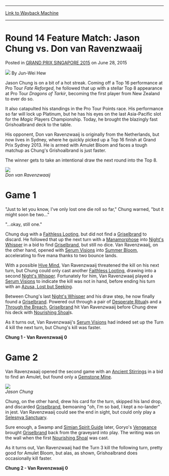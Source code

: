 
---
[Link to Wayback Machine](https://web.archive.org/web/20150630214046/http://magic.wizards.com/en/events/coverage/gpsin15/round-14-feature-match-jason-chung-vs-don-van-ravenzwaaij-2015-06-28)

[_metadata_:author]:- "Jun-Wei Hew"
[_metadata_:description]:- "Jason Chung is on a bit of a hot streak. Coming off a Top 16 performance at Pro Tour Fate Reforged, he followed that up with a stellar Top 8 appearance at Pro Tour Dragons of Tarkir, becoming the first player from New Zealand to ever do so. It also catapulted his standings in the Pro Tour Points race. His performance so far will lock up Platinum, but he has his eyes on the last Asia-Pacific slot for the Magic Players Championship. Today, he brought the blazingly fast Grishoalbrand deck to the table."
[_metadata_:generator]:- "Drupal 7 (http://drupal.org)"
[_metadata_:node]:- "407376"
[_metadata_:publish_date]:- "2015-06-28"
[_metadata_:source]:- "div-main-content"
[_metadata_:title]:- "Round 14 Feature Match: Jason Chung vs. Don van Ravenzwaaij"
[_metadata_:wayback_capture_timestamp]:- "2015-06-30 21:40:46"
[_metadata_:wayback_raw_url]:- "https://web.archive.org/web/20150630214046id_/http://magic.wizards.com/en/events/coverage/gpsin15/round-14-feature-match-jason-chung-vs-don-van-ravenzwaaij-2015-06-28"
[_metadata_:wayback_url]:- "http://magic.wizards.com/en/events/coverage/gpsin15/round-14-feature-match-jason-chung-vs-don-van-ravenzwaaij-2015-06-28"
---


Round 14 Feature Match: Jason Chung vs. Don van Ravenzwaaij
===========================================================



 Posted in [GRAND PRIX SINGAPORE 2015](/en/events/coverage/gpsin15)
 on June 28, 2015 






![](https://web.archive.org/web/20150913175336im_/http://magic.wizards.com/sites/mtg/files/styles/auth_small/public/images/person/Jun-Wei-2.jpg?itok=VCkE2Isc)
By Jun-Wei Hew











Jason Chung is on a bit of a hot streak. Coming off a Top 16 performance at Pro Tour *Fate Reforged*, he followed that up with a stellar Top 8 appearance at Pro Tour *Dragons of Tarkir*, becoming the first player from New Zealand to ever do so.


It also catapulted his standings in the Pro Tour Points race. His performance so far will lock up Platinum, but he has his eyes on the last Asia-Pacific slot for the *Magic* Players Championship. Today, he brought the blazingly fast Grishoalbrand deck to the table.


His opponent, Don van Ravenzwaaij is originally from the Netherlands, but now lives in Sydney, where he quickly picked up a Top 16 finish at Grand Prix Sydney 2013. He is armed with Amulet Bloom and faces a tough matchup as Chung's Grishoalbrand is just faster.


The winner gets to take an intentional draw the next round into the Top 8.


![](https://media.wizards.com/2015/events/gpsin15/GPSing_R14_van-Ravenzwaaij.jpg)  
*Don van Ravenzwaaij*


Game 1
======


"Just to let you know, I've only lost one die roll so far," Chung warned, "but it might soon be two..."


"...okay, still one."


Chung dug with a [Faithless Looting](http://gatherer.wizards.com/Pages/Card/Details.aspx?name=Faithless+Looting), but did not find a [Griselbrand](http://gatherer.wizards.com/Pages/Card/Details.aspx?name=Griselbrand) to discard. He followed that up the next turn with a [Manamorphose](http://gatherer.wizards.com/Pages/Card/Details.aspx?name=Manamorphose) into [Night's Whisper](http://gatherer.wizards.com/Pages/Card/Details.aspx?name=Night%27s+Whisper) in a bid to find [Griselbrand](http://gatherer.wizards.com/Pages/Card/Details.aspx?name=Griselbrand), but still no dice. Van Ravenzwaaij, on the other hand, opened with [Serum Visions](http://gatherer.wizards.com/Pages/Card/Details.aspx?name=Serum+Visions) into [Summer Bloom](http://gatherer.wizards.com/Pages/Card/Details.aspx?name=Summer+Bloom), accelerating to five mana thanks to two bounce lands.


With a possible [Hive Mind](http://gatherer.wizards.com/Pages/Card/Details.aspx?name=Hive+Mind), Van Ravenzwaaij threatened the kill on his next turn, but Chung could only cast another [Faithless Looting](http://gatherer.wizards.com/Pages/Card/Details.aspx?name=Faithless+Looting), drawing into a second [Night's Whisper](http://gatherer.wizards.com/Pages/Card/Details.aspx?name=Night%27s+Whisper). Fortunately for him, Van Ravenzwaaij played a [Serum Visions](http://gatherer.wizards.com/Pages/Card/Details.aspx?name=Serum+Visions) to indicate the kill was not in hand, before ending his turn with an [Azusa, Lost but Seeking](http://gatherer.wizards.com/Pages/Card/Details.aspx?name=Azusa%2C+Lost+but+Seeking).


Between Chung's last [Night's Whisper](http://gatherer.wizards.com/Pages/Card/Details.aspx?name=Night%27s+Whisper) and his draw step, he now finally found a [Griselbrand](http://gatherer.wizards.com/Pages/Card/Details.aspx?name=Griselbrand). Powered out through a pair of [Desperate Ritual](http://gatherer.wizards.com/Pages/Card/Details.aspx?name=Desperate+Ritual)s and a [Through the Breach](http://gatherer.wizards.com/Pages/Card/Details.aspx?name=Through+the+Breach), [Griselbrand](http://gatherer.wizards.com/Pages/Card/Details.aspx?name=Griselbrand) hit Van Ravenzwaaij before Chung drew his deck with [Nourishing Shoal](http://gatherer.wizards.com/Pages/Card/Details.aspx?name=Nourishing+Shoal)s.


As it turns out, Van Ravenzwaaij's [Serum Visions](http://gatherer.wizards.com/Pages/Card/Details.aspx?name=Serum+Visions) had indeed set up the Turn 4 kill the next turn, but Chung's kill was faster.


**Chung 1 - Van Ravenzwaaij 0**


Game 2
======


Van Ravenzwaaij opened the second game with an [Ancient Stirrings](http://gatherer.wizards.com/Pages/Card/Details.aspx?name=Ancient+Stirrings) in a bid to find an Amulet, but found only a [Gemstone Mine](http://gatherer.wizards.com/Pages/Card/Details.aspx?name=Gemstone+Mine).


![](https://media.wizards.com/2015/events/gpsin15/GPSing_R14_Chung.jpg)  
*Jason Chung*


Chung, on the other hand, drew his card for the turn, skipped his land drop, and discarded [Griselbrand](http://gatherer.wizards.com/Pages/Card/Details.aspx?name=Griselbrand), bemoaning "oh, I'm so bad, I kept a no-lander" in jest. Van Ravenzwaaij could see the end in sight, but could only play a [Selesnya Sanctuary](http://gatherer.wizards.com/Pages/Card/Details.aspx?name=Selesnya+Sanctuary).


Sure enough, a Swamp and [Simian Spirit Guide](http://gatherer.wizards.com/Pages/Card/Details.aspx?name=Simian+Spirit+Guide) later, Goryo's [Vengeance](http://gatherer.wizards.com/Pages/Card/Details.aspx?name=Vengeance) brought [Griselbrand](http://gatherer.wizards.com/Pages/Card/Details.aspx?name=Griselbrand) back from the graveyard into play. The writing was on the wall when the first [Nourishing Shoal](http://gatherer.wizards.com/Pages/Card/Details.aspx?name=Nourishing+Shoal) was cast.


As it turns out, Van Ravenzwaaij had the Turn 3 kill the following turn, pretty good for Amulet Bloom, but alas, as shown, Grishoalbrand does occasionally kill faster.


**Chung 2 - Van Ravenzwaaij 0**







